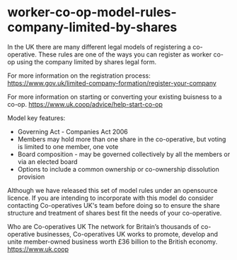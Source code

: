 # worker-co-op-model-rules-company-limited-by-shares

In the UK there are many different legal models of registering a co-operative. These rules are one of the ways you can register as worker co-op using the company limited by shares legal form.

For more information on the registration process: 
https://www.gov.uk/limited-company-formation/register-your-company

For more information on starting or converting your existing buisness to a co-op.
https://www.uk.coop/advice/help-start-co-op

Model key features:
- Governing Act - Companies Act 2006
- Members may hold more than one share in the co-operative, but voting is limited to one member, one vote
- Board composition - may be governed collectively by all the members or via an elected board
- Options to include a common ownership or co-ownership dissolution provision

Although we have released this set of model rules under an opensource licence. If you are intending to incorporate with this model do consider contacting Co-operatives UK's team before doing so to ensure the share structure and treatment of shares best fit the needs of your co-operative.

Who are Co-operatives UK
The network for Britain’s thousands of co-operative businesses, Co-operatives UK works to promote, develop and unite member-owned business worth £36 billion to the British economy.
https://www.uk.coop
